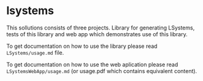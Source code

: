 # lsystems
This sollutions consists of three projects. Library for generating LSystems, tests of this library and web app which demonstrates use of this library.

To get documentation on how to use the library please read `LSystems/usage.md` file.

To get documentation on how to use the web aplication please read `LSystemsWebApp/usage.md` (or usage.pdf which contains equivalent content).
